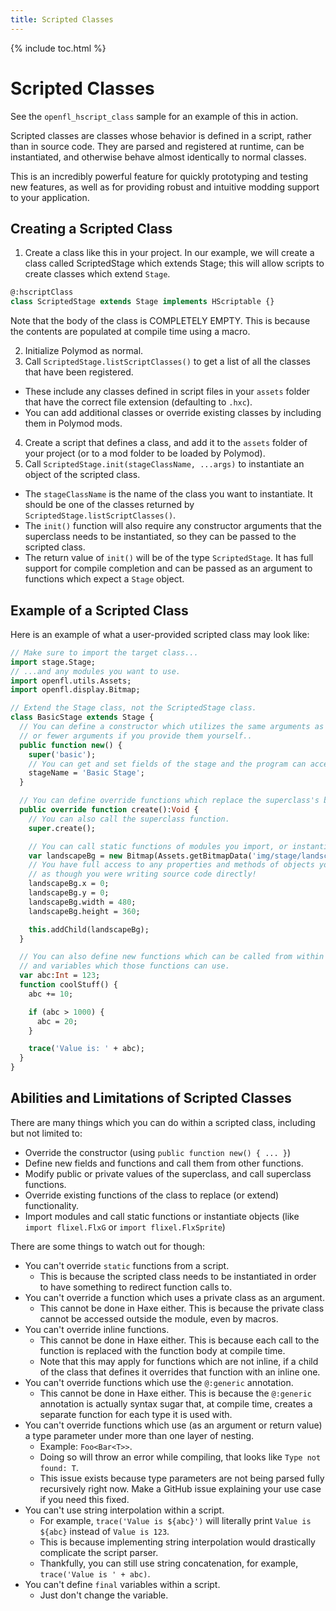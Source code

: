 ```yaml
---
title: Scripted Classes
---
```

{% include toc.html %}

# Scripted Classes

See the `openfl_hscript_class` sample for an example of this in action.

Scripted classes are classes whose behavior is defined in a script, rather than in source code. They are parsed and registered at runtime, can be instantiated, and otherwise behave almost identically to normal classes.

This is an incredibly powerful feature for quickly prototyping and testing new features, as well as for providing robust and intuitive modding support to your application.

## Creating a Scripted Class

1. Create a class like this in your project. In our example, we will create a class called ScriptedStage which extends Stage; this will allow scripts to create classes which extend `Stage`.

```haxe
@:hscriptClass
class ScriptedStage extends Stage implements HScriptable {}
```

Note that the body of the class is COMPLETELY EMPTY. This is because the contents are populated at compile time using a macro.

2. Initialize Polymod as normal.
3. Call `ScriptedStage.listScriptClasses()` to get a list of all the classes that have been registered.
  - These include any classes defined in script files in your `assets` folder that have the correct file extension (defaulting to `.hxc`).
  - You can add additional classes or override existing classes by including them in Polymod mods.
4. Create a script that defines a class, and add it to the `assets` folder of your project (or to a mod folder to be loaded by Polymod).
5. Call `ScriptedStage.init(stageClassName, ...args)` to instantiate an object of the scripted class.
  - The `stageClassName` is the name of the class you want to instantiate. It should be one of the classes returned by `ScriptedStage.listScriptClasses()`.
  - The `init()` function will also require any constructor arguments that the superclass needs to be instantiated, so they can be passed to the scripted class.
  - The return value of `init()` will be of the type `ScriptedStage`. It has full support for compile completion and can be passed as an argument to functions which expect a `Stage` object.

## Example of a Scripted Class

Here is an example of what a user-provided scripted class may look like:

```haxe
// Make sure to import the target class...
import stage.Stage;
// ...and any modules you want to use.
import openfl.utils.Assets;
import openfl.display.Bitmap;

// Extend the Stage class, not the ScriptedStage class.
class BasicStage extends Stage {
  // You can define a constructor which utilizes the same arguments as the superclass,
  // or fewer arguments if you provide them yourself..
  public function new() {
    super('basic');
    // You can get and set fields of the stage and the program can access those properties.
    stageName = 'Basic Stage';
  }

  // You can define override functions which replace the superclass's behavior completely.
  public override function create():Void {
    // You can also call the superclass function.
    super.create();

    // You can call static functions of modules you import, or instantiate classes from those modules.
    var landscapeBg = new Bitmap(Assets.getBitmapData('img/stage/landscape.png'));
    // You have full access to any properties and methods of objects you instantiated,
    // as though you were writing source code directly!
    landscapeBg.x = 0;
    landscapeBg.y = 0;
    landscapeBg.width = 480;
    landscapeBg.height = 360;

    this.addChild(landscapeBg);
  }

  // You can also define new functions which can be called from within the script,
  // and variables which those functions can use.
  var abc:Int = 123;
  function coolStuff() {
    abc += 10;

    if (abc > 1000) {
      abc = 20;
    }

    trace('Value is: ' + abc);
  }
}
```

## Abilities and Limitations of Scripted Classes

There are many things which you can do within a scripted class, including but not limited to:

* Override the constructor (using `public function new() { ... }`)
* Define new fields and functions and call them from other functions.
* Modify public or private values of the superclass, and call superclass functions.
* Override existing functions of the class to replace (or extend) functionality.
* Import modules and call static functions or instantiate objects (like `import flixel.FlxG` or `import flixel.FlxSprite`)

There are some things to watch out for though:

* You can't override `static` functions from a script.
  - This is because the scripted class needs to be instantiated in order to have something to redirect function calls to.
* You can't override a function which uses a private class as an argument.
  - This cannot be done in Haxe either. This is because the private class cannot be accessed outside the module, even by macros.
* You can't override inline functions.
  - This cannot be done in Haxe either. This is because each call to the function is replaced with the function body at compile time.
  - Note that this may apply for functions which are not inline, if a child of the class that defines it overrides that function with an inline one.
* You can't override functions which use the `@:generic` annotation.
  - This cannot be done in Haxe either. This is because the `@:generic` annotation is actually syntax sugar that, at compile time, creates a 
  separate function for each type it is used with.
* You can't override functions which use (as an argument or return value) a type parameter under more than one layer of nesting.
  - Example: `Foo<Bar<T>>`.
  - Doing so will throw an error while compiling, that looks like `Type not found: T`.
  - This issue exists because type parameters are not being parsed fully recursively right now. Make a GitHub issue explaining your use case if you need this fixed.
* You can't use string interpolation within a script.
  - For example, `trace('Value is ${abc}')` will literally print `Value is ${abc}` instead of `Value is 123`.
  - This is because implementing string interpolation would drastically complicate the script parser.
  - Thankfully, you can still use string concatenation, for example, `trace('Value is ' + abc)`.
* You can't define `final` variables within a script.
  - Just don't change the variable.
